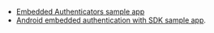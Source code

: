 * [Embedded Authenticators sample app](https://github.com/okta-samples/okta-android-oie-authenticators-quickstart)
* [Android embedded authentication with SDK sample app](https://github.com/okta/okta-idx-android/tree/master/dynamic-app).
